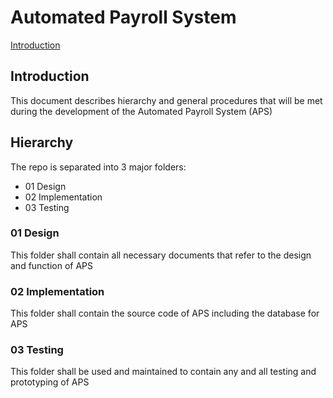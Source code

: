 # Automated Payroll System

[Introduction](##Introduction)

## Introduction

This document describes hierarchy and general procedures that will be met
during the development of the Automated Payroll System (APS)

## Hierarchy

The repo is separated into 3 major folders:

- 01 Design
- 02 Implementation
- 03 Testing

### 01 Design

This folder shall contain all necessary documents that refer to the design
and function of APS 

### 02 Implementation

This folder shall contain the source code of APS including the database for 
APS

### 03 Testing

This folder shall be used and maintained to contain any and all testing and
prototyping of APS
